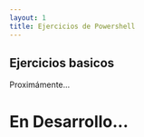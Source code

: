 ```yaml
---
layout: 1
title: Ejercicios de Powershell
---
```

## Ejercicios basicos
Proximámente...

<h1>En Desarrollo...</h1>



